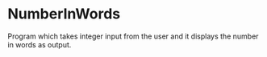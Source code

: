 # NumberInWords
Program which takes integer input from the user and it displays the number in words as output.
